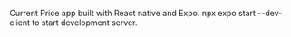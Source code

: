 Current Price app built with React native and Expo.
npx expo start --dev-client to start development server.
